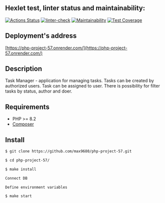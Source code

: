 ## Hexlet test, linter status and maintainability:
[![Actions Status](https://github.com/max9680/php-project-57/workflows/hexlet-check/badge.svg)](https://github.com/max9680/php-project-57/actions)
[![linter-check](https://github.com/max9680/php-project-57/actions/workflows/linter-check.yml/badge.svg)](https://github.com/max9680/php-project-57/actions/workflows/linter-check.yml)
[![Maintainability](https://api.codeclimate.com/v1/badges/163d3ae939bf61c8a711/maintainability)](https://codeclimate.com/github/max9680/php-project-57/maintainability)
[![Test Coverage](https://api.codeclimate.com/v1/badges/163d3ae939bf61c8a711/test_coverage)](https://codeclimate.com/github/max9680/php-project-57/test_coverage)

## Deployment's address
[https://php-project-57.onrender.com/](https://php-project-57.onrender.com/)

## Description
Task Manager - application for managing tasks. Tasks can be created by authorized users. Task can be assigned to user.
There is possibility for filter tasks by status, author and doer.
 
## Requirements
* PHP >= 8.2
* [Composer](https://getcomposer.org/)

## Install
```sh
$ git clone https://github.com/max9680/php-project-57.git

$ cd php-project-57/

$ make install

Connect DB 

Define environment variables

$ make start
```
